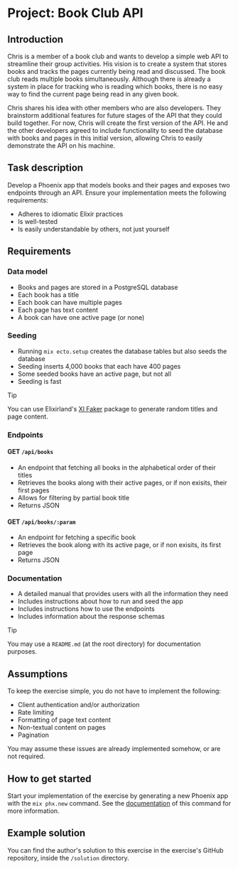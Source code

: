 # Project: Book Club API

## Introduction
Chris is a member of a book club and wants to develop a simple web API to streamline their group activities. His vision is to create a system that stores books and tracks the pages currently being read and discussed. The book club reads multiple books simultaneously. Although there is already a system in place for tracking who is reading which books, there is no easy way to find the current page being read in any given book.

Chris shares his idea with other members who are also developers. They brainstorm additional features for future stages of the API that they could build together. For now, Chris will create the first version of the API. He and the other developers agreed to include functionality to seed the database with books and pages in this initial version, allowing Chris to easily demonstrate the API on his machine.

## Task description
Develop a Phoenix app that models books and their pages and exposes two endpoints through an API. Ensure your implementation meets the following requirements:
  - Adheres to idiomatic Elixir practices
  - Is well-tested
  - Is easily understandable by others, not just yourself

## Requirements
### Data model
  - Books and pages are stored in a PostgreSQL database
  - Each book has a title
  - Each book can have multiple pages
  - Each page has text content
  - A book can have one active page (or none)

### Seeding
  - Running `mix ecto.setup` creates the database tables but also seeds the database
  - Seeding inserts 4,000 books that each have 400 pages
  - Some seeded books have an active page, but not all
  - Seeding is fast

> [!TIP]
> You can use Elixirland's [Xl Faker](https://hex.pm/packages/xl_faker) package to generate random titles and page content.

### Endpoints
#### GET `/api/books`
  - An endpoint that fetching all books in the alphabetical order of their titles
  - Retrieves the books along with their active pages, or if non exisits, their first pages
  - Allows for filtering by partial book title
  - Returns JSON
    
#### GET `/api/books/:param`
  - An endpoint for fetching a specific book
  - Retrieves the book along with its active page, or if non exisits, its first page
  - Returns JSON

### Documentation
  - A detailed manual that provides users with all the information they need
  - Includes instructions about how to run and seed the app
  - Includes instructions how to use the endpoints
  - Includes information about the response schemas

> [!TIP]
> You may use a `README.md` (at the root directory) for documentation purposes.

## Assumptions
To keep the exercise simple, you do not have to implement the following:

  - Client authentication and/or authorization
  - Rate limiting
  - Formatting of page text content
  - Non-textual content on pages
  - Pagination

You may assume these issues are already implemented somehow, or are not required.

## How to get started
Start your implementation of the exercise by generating a new Phoenix app with the `mix phx.new` command. See the [documentation](https://hexdocs.pm/phoenix/Mix.Tasks.Phx.New.html) of this command for more information.

## Example solution
You can find the author's solution to this exercise in the exercise's GitHub repository, inside the `/solution` directory.
